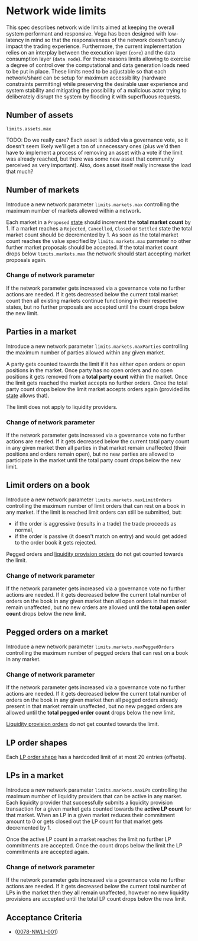 # Network wide limits

This spec describes network wide limits aimed at keeping the overall system performant and responsive.
Vega has been designed with low-latency in mind so that the responsiveness of the network doesn't unduly impact the trading experience. Furthermore, the current implementation relies on an interplay between the execution layer (`core`) and the data consumption layer (`data node`). For these reasons limits allowing to exercise a degree of control over the computational and data generation loads need to be put in place. These limits need to be adjustable so that each network/shard can be setup for maximum accessibility (hardware constraints permitting) while preserving the desirable user experience and system stability and mitigating the possibility of a malicious actor trying to deliberately disrupt the system by flooding it with superfluous requests.

## Number of assets

`limits.assets.max`

TODO: Do we really care? Each asset is added via a governance vote, so it doesn't seem likely we'll get a ton of unnecessary ones (plus we'd then have to implement a process of removing an asset with a vote if the limit was already reached, but there was some new asset that community perceived as very important). Also, does asset itself really increase the load that much?

## Number of markets

Introduce a new network parameter `limits.markets.max` controlling the maximum number of markets allowed within a network.

Each market in a `Proposed` [state](./0043-MKTL-market_lifecycle.md) should increment the **total market count** by 1. If a market reaches a `Rejected`, `Cancelled`, `Closed` or `Settled` state the total market count should be decremented by 1.
As soon as the total market count reaches the value specified by `limits.markets.max` parmeter no other further market proposals should be accepted. If the total market count drops below `limits.markets.max` the network should start accepting market proposals again.

### Change of network parameter

If the network parameter gets increased via a governance vote no further actions are needed.
If it gets decreased below the current total market count then all existing markets continue functioning in their respective states, but no further proposals are accepted until the count drops below the new limit.

## Parties in a market

Introduce a new network parameter `limits.markets.maxParties` controlling the maximum number of parties allowed within any given market.

A party gets counted towards the limit if it has either open orders or open positions in the market. Once party has no open orders and no open positions it gets removed from a **total party count** within the market. Once the limit gets reached the market accepts no further orders.
Once the total party count drops below the limit market accepts orders again (provided its [state](./0043-MKTL-market_lifecycle.md) allows that).

The limit does not apply to liquidity providers.

### Change of network parameter

If the network parameter gets increased via a governance vote no further actions are needed.
If it gets decreased below the current total party count in any given market then all parties in that market remain unaffected (their positions and orders remain open), but no new parties are allowed to participate in the market until the total party count drops below the new limit.

## Limit orders on a book

Introduce a new network parameter `limits.markets.maxLimitOrders` controlling the maximum number of limit orders that can rest on a book in any market. If the limit is reached limit orders can still be submitted, but:

* if the order is aggressive (results in a trade) the trade proceeds as normal,
* if the order is passive (it doesn't match on entry) and would get added to the order book it gets rejected.

Pegged orders and [liquidity provision orders](./0038-OLIQ-liquidity_provision_order_type.md) do not get counted towards the limit.

### Change of network parameter

If the network parameter gets increased via a governance vote no further actions are needed.
If it gets decreased below the current total number of orders on the book in any given market then all open orders in that market remain unaffected, but no new orders are allowed until the **total open order count** drops below the new limit.

## Pegged orders on a market

Introduce a new network parameter `limits.markets.maxPeggedOrders` controlling the maximum number of pegged orders that can rest on a book in any market.

### Change of network parameter

If the network parameter gets increased via a governance vote no further actions are needed.
If it gets decreased below the current total number of orders on the book in any given market then all pegged orders already present in that market remain unaffected, but no new pegged orders are allowed until the **total pegged order count** drops below the new limit.

[Liquidity provision orders](./0038-OLIQ-liquidity_provision_order_type.md) do not get counted towards the limit.

## LP order shapes

Each [LP order shape](./0038-OLIQ-liquidity_provision_order_type.md#how-they-are-submitted) has a hardcoded limit of at most 20 entries (offsets).

## LPs in a market

Introduce a new network parameter `limits.markets.maxLPs` controlling the maximum number of liquidity providers that can be active in any market. Each liquidity provider that successfully submits a liquidity provision transaction for a given market gets counted towards the **active LP count** for that market. When an LP in a given market reduces their commitment amount to 0 or gets closed out the LP count for that market gets decremented by 1.

Once the active LP count in a market reaches the limit no further LP commitments are accepted. Once the count drops below the limit the LP commitments are accepted again.

### Change of network parameter

If the network parameter gets increased via a governance vote no further actions are needed.
If it gets decreased below the current total number of LPs in the market then they all remain unaffected, however no new liquidity provisions are accepted until the total LP count drops below the new limit.

## Acceptance Criteria

* (<a name="0078-NWLI-001" href="#0078-NWLI-001">0078-NWLI-001</a>)
